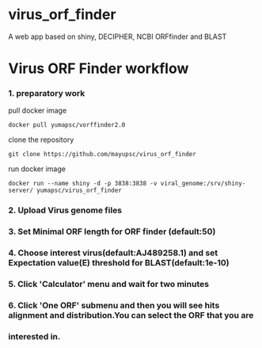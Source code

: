 # virus_orf_finder
A web app based on shiny, DECIPHER, NCBI ORFfinder and BLAST
# Virus ORF Finder workflow

### 1. preparatory work

pull docker image
```
docker pull yumapsc/vorffinder2.0

```
clone the repository

```
git clone https://github.com/mayupsc/virus_orf_finder
```

run docker image

```
docker run --name shiny -d -p 3838:3838 -v viral_genome:/srv/shiny-server/ yumapsc/virus_orf_finder
```

### 2. Upload Virus genome files
###

### 3. Set Minimal ORF length for ORF finder (default:50)
###

### 4. Choose interest virus(default:AJ489258.1) and set Expectation value(E) threshold for BLAST(default:1e-10)
###

### 5. Click 'Calculator' menu and wait for two minutes
###

### 6. Click 'One ORF' submenu and then you will see hits alignment and distribution.You can select the ORF that you are 
###
###    interested in.

